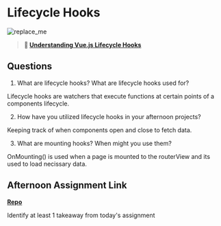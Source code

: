 # Lifecycle Hooks

![replace_me](https://codeworks.blob.core.windows.net/public/assets/img/illustrations/placeholder.svg)

> **📖 [Understanding Vue.js Lifecycle Hooks](https://codeworksacademy.com/fs-student-guide/resources/wk6/03-Vue-Lifecycle-Hooks)**

## Questions

1. What are lifecycle hooks? What are lifecycle hooks used for?

Lifecycle hooks are watchers that execute functions at certain points of a components lifecycle. 

2. How have you utilized lifecycle hooks in your afternoon projects?

Keeping track of when components open and close to fetch data.

3. What are mounting hooks? When might you use them?

OnMounting() is used when a page is mounted to the routerView and its used to load necissary data.

## Afternoon Assignment Link

**[Repo](https://github.com/JakeCarp/gregslist-vue)**

Identify at least 1 takeaway from today's assignment
